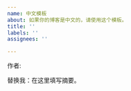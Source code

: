 ```yaml
---
name: 中文模板
about: 如果你的博客是中文的，请使用这个模板。
title: ''
labels: ''
assignees: ''

---
```


作者: 

替换我：在这里填写摘要。

<!--more-->

